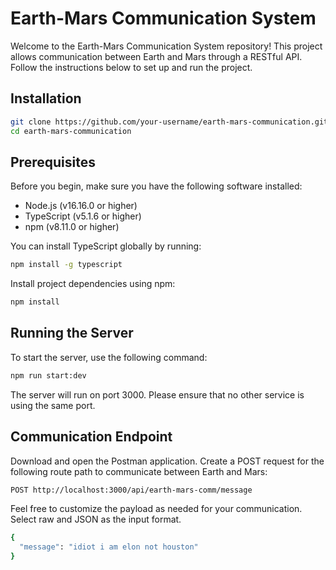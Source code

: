 # Earth-Mars Communication System

Welcome to the Earth-Mars Communication System repository! This project allows communication between Earth and Mars through a RESTful API. Follow the instructions below to set up and run the project.


## Installation

```sh
git clone https://github.com/your-username/earth-mars-communication.git
cd earth-mars-communication
```

## Prerequisites

Before you begin, make sure you have the following software installed:

- Node.js (v16.16.0 or higher)
- TypeScript (v5.1.6 or higher)
- npm (v8.11.0 or higher)

You can install TypeScript globally by running:

```sh
npm install -g typescript
```

Install project dependencies using npm:

```sh
npm install
```

## Running the Server

To start the server, use the following command:

```sh
npm run start:dev
```
The server will run on port 3000. Please ensure that no other service is using the same port.

## Communication Endpoint

Download and open the Postman application. Create a POST request for the following route path to communicate between Earth and Mars:

```bash
POST http://localhost:3000/api/earth-mars-comm/message
```
Feel free to customize the payload as needed for your communication. Select raw and JSON as the input format.

```sh
{
  "message": "idiot i am elon not houston"
}
```

